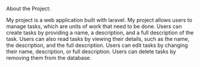 About the Project: 

My project is a web application built with laravel. My project allows users to manage tasks, which are units of work that need to be done. Users can create tasks by providing a name, a description, and a full description of the task. Users can also read tasks by viewing their details, such as the name, the description, and the full description. Users can edit tasks by changing their name, description, or full description. Users can delete tasks by removing them from the database.

